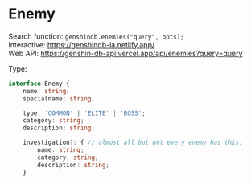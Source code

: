 # Enemy

Search function: `genshindb.enemies("query", opts);`  
Interactive: https://genshindb-ia.netlify.app/  
Web API: https://genshin-db-api.vercel.app/api/enemies?query=query

Type:
```ts
interface Enemy {
	name: string;
	specialname: string;

	type: 'COMMON' | 'ELITE' | 'BOSS';
	category: string; 
	description: string;

	investigation?: { // almost all but not every enemy has this.
		name: string;
		category: string;
		description: string;
	}```
